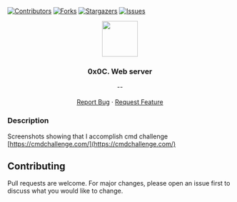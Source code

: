 [![Contributors][contributors-shield]][contributors-url]
[![Forks][forks-shield]][forks-url]
[![Stargazers][stars-shield]][stars-url]
[![Issues][issues-shield]][issues-url]


<p align="center">
  <img src="https://gitlab.com/uploads/-/system/project/avatar/3615712/cmdline.png" width="80" height="80">
  <h3 align="center">0x0C. Web server</h3>

  <p align="center">
        <em>--</em>
    <br /><br />
    <a href="https://github.com/fredhii/holberton-system_engineering-devops/issues">Report Bug</a>
    ·
    <a href="https://github.com/fredhii/holberton-system_engineering-devops/issues">Request Feature</a>
  </p>
</p>


### Description
Screenshots showing that I accomplish cmd challenge
[https://cmdchallenge.com/](https://cmdchallenge.com/)

## Contributing
Pull requests are welcome. For major changes, please open an issue first to discuss what you would like to change.


[contributors-shield]: https://img.shields.io/github/contributors/fredhii/holberton-system_engineering-devops?style=flat-square
[contributors-url]: https://github.com/fredhii/holberton-system_engineering-devops/graphs/contributors
[forks-shield]: https://img.shields.io/github/forks/fredhii/holberton-system_engineering-devops.svg?style=flat-square
[forks-url]: https://github.com/fredhii/holberton-system_engineering-devops/network/members
[stars-shield]: https://img.shields.io/github/stars/fredhii/holberton-system_engineering-devops.svg?style=flat-square
[stars-url]: https://github.com/fredhii/holberton-system_engineering-devops/stargazers
[issues-shield]: https://img.shields.io/github/issues/fredhii/holberton-system_engineering-devops?style=flat-square
[issues-url]: https://github.com/fredhii/holberton-system_engineering-devops/issues
